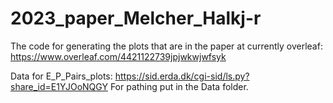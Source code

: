 # 2023_paper_Melcher_Halkj-r
The code for generating the plots that are in the paper at currently overleaf:
https://www.overleaf.com/4421122739jpjwkwjwfsyk


Data for E_P_Pairs_plots: https://sid.erda.dk/cgi-sid/ls.py?share_id=E1YJOoNQGY For pathing put in the Data folder.

